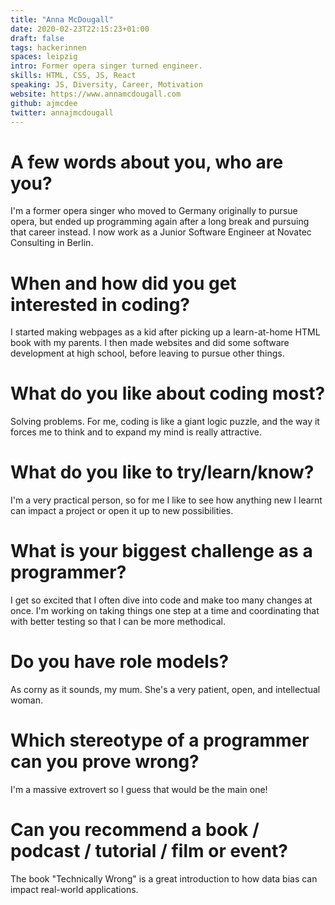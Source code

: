 ```yaml
---
title: "Anna McDougall"
date: 2020-02-23T22:15:23+01:00
draft: false
tags: hackerinnen
spaces: leipzig
intro: Former opera singer turned engineer.
skills: HTML, CSS, JS, React
speaking: JS, Diversity, Career, Motivation
website: https://www.annamcdougall.com
github: ajmcdee
twitter: annajmcdougall
---
```


# A few words about you, who are you?

I'm a former opera singer who moved to Germany originally to pursue opera, but ended up programming again after a long break and pursuing that career instead. I now work as a Junior Software Engineer at Novatec Consulting in Berlin.

# When and how did you get interested in coding?

I started making webpages as a kid after picking up a learn-at-home HTML book with my parents. I then made websites and did some software development at high school, before leaving to pursue other things.

# What do you like about coding most?

Solving problems. For me, coding is like a giant logic puzzle, and the way it forces me to think and to expand my mind is really attractive.

# What do you like to try/learn/know?

I'm a very practical person, so for me I like to see how anything new I learnt can impact a project or open it up to new possibilities.

# What is your biggest challenge as a programmer?

I get so excited that I often dive into code and make too many changes at once. I'm working on taking things one step at a time and coordinating that with better testing so that I can be more methodical.

# Do you have role models?

As corny as it sounds, my mum. She's a very patient, open, and intellectual woman.

# Which stereotype of a programmer can you prove wrong?

I'm a massive extrovert so I guess that would be the main one!

# Can you recommend a book / podcast / tutorial / film or event?

The book "Technically Wrong" is a great introduction to how data bias can impact real-world applications.
